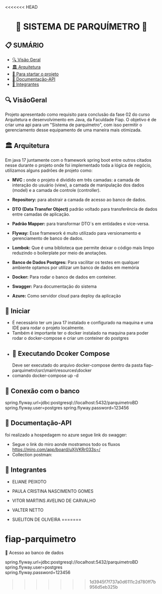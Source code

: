 <<<<<<< HEAD
<h1 align="center">🌟 SISTEMA DE PARQUÍMETRO  🌟</h1>

<h2>📋 SUMÁRIO</h2>

- [🔍 Visão Geral](#-VisãoGeral)
- [🏛️ Arquitetura ](#-Arquitetura )
- [🚀 Para startar o projeto](#-Iniciar)
- [📖 Documentação-API](#-Documentação-API)
- [🤝 Integrantes](#-Integrantes)

## 🔍 VisãoGeral
<p>
Projeto apresentado como requisito para conclusão da fase 02 do curso Arquitetura e desenvolvimento em Java, da Faculdade Fiap. 
O objetivo é de criar uma api para um "Sistema de parquímetro", com isso permitir o gerenciamento desse equipamento de uma maneira mais otimizada.
</p>

## 🏛️ Arquitetura

Em java 17 juntamente com o framework  spring boot entre outros citados nesse durante o projeto onde foi implementado toda a lógica de negócio, utilizamos alguns padrões de projeto como:


- **MVC :** onde o projeto é dividido em três camadas: a camada de interação do usuário (view), a camada de manipulação dos dados (model) e a camada de controle (controller).

- **Repository:** para abstrair a camada de acesso ao banco de dados.

- **DTO (Data Transfer Object)** padrão voltado para transferência de dados entre camadas de aplicação.

- **Padrão Mapper:** para transformar DTO´s em entidades e vice-versa.
- **Flyway:** Esse framework é muito utilizado para versionamento e gerenciamento de banco de dados.
- **Lombok:** Que é uma biblioteca que permite deixar o código mais limpo reduzindo o boilerplate por meio de anotações.
- **Banco de Dados Postgres:** Para vacilitar os testes em qualquer ambiente optamos por utilizar um banco de dados em memória
- **Docker:** Para rodar o banco de dados em conteiner.
- **Swagger:** Para documentação do sistema
- **Azure:** Como servidor cloud para deploy da aplicação

## 🚀 Iniciar

- É necessário ter um java 17 instalado e configurado na maquina e uma IDE para rodar o projeto localmente.
- Também é importante ter o docker instalado na maquina para poder rodar o docker-compose e criar um conteiner do postgres
- 
  <h2>📖 Executando Dcoker Compose</h2>
  Deve ser executado do arquivo docker-compose dentro da pasta fiap-parquimetro\src\main\resources\docker
- comando docker-compose up -d

<h2>📖 Conexão com o banco</h2>
spring.flyway.url=jdbc:postgresql://localhost:5432/parquimetroBD    
spring.flyway.user=postgres   
spring.flyway.password=123456

## 📖 Documentação-API

foi realizado a hospedagem no azure segue link do swagger:

- Segue o link do miro aonde mostramos todo os fluxos https://miro.com/app/board/uXjVKRr033s=/
- Collection postman:


## 🤝 Integrantes

- ELIANE PEIXOTO

- PAULA CRISTINA NASCIMENTO GOMES

- VITOR MARTINS AVELINO DE CARVALHO

- VALTER NETTO

- SUELITON DE OLIVEIRA 
=======
# fiap-parquimetro

📖 Acesso ao banco de dados

spring.flyway.url=jdbc:postgresql://localhost:5432/parquimetroBD  
spring.flyway.user=postgres  
spring.flyway.password=123456  

>>>>>>> 1d3945f7f737a0d6111c2d780ff7b956d5eb325b
